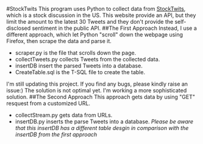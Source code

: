 #StockTwits
This program uses Python to collect data from [StockTwits](http://stocktwits.com/), which is a stock discussion in the US.
This website provide an API, but they limit the amount to the latest 30 Tweets and they don't provide the self-disclosed sentiment in the public API.
##The First Approach
Instead, I use a different approach, which let Python "scroll" down the webpage using Firefox, then scrape the data and parse it.
 - scraper.py is the file that scrolls down the page.
 - collectTweets.py collects Tweets from the collected data.
 - insertDB insert the parsed Tweets into a database.
 - CreateTable.sql is the T-SQL file to create the table.
 
I'm still updating this project. If you find any bugs, please kindly raise an issue:)
The solution is not optimal yet. I'm working a more sophisticated solution.
##The Second Approach
This approach gets data by using "GET" resquest from a customized URL.
- collectStream.py gets data from URLs.
- insertDB.py inserts the parse Tweets into a database. *Please be aware that this insertDB has a different table desgin in comparison with the insertDB from the first approach*

